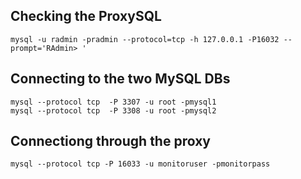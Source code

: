 ## Checking the ProxySQL

```
mysql -u radmin -pradmin --protocol=tcp -h 127.0.0.1 -P16032 --prompt='RAdmin> '
```

## Connecting to the two MySQL DBs

```
mysql --protocol tcp  -P 3307 -u root -pmysql1
mysql --protocol tcp  -P 3308 -u root -pmysql2
```

## Connectiong through the proxy

```
mysql --protocol tcp -P 16033 -u monitoruser -pmonitorpass
```
